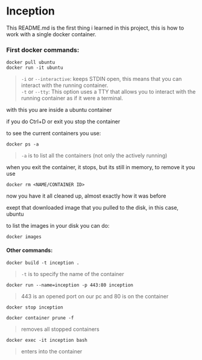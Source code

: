 # Inception
This README.md is the first thing i learned in this project, this is how to work with a single docker container.

### First docker commands:
```
docker pull ubuntu
docker run -it ubuntu
```
> `-i` or `--interactive`: keeps STDIN open, this means that you can interact with the running container.  
`-t` or `--tty`: This option uses a TTY that allows you to interact with the running container as if it were a terminal.

with this you are inside a ubuntu container

if you do Ctrl+D or exit you stop the container

to see the current containers you use:

`docker ps -a`
> `-a` is to list all the containers (not only the actively running)

when you exit the container, it stops, but its still in memory, to remove it you use

`docker rm <NAME/CONTAINER ID>`

now you have it all cleaned up, almost exactly how it was before

exept that downloaded image that you pulled to the disk, in this case, ubuntu

to list the images in your disk you can do:

`docker images`

#### Other commands:

`docker build -t inception .`
> `-t` is to specify the name of the container

`docker run --name=inception -p 443:80 inception`
> 443 is an opened port on our pc and 80 is on the container

`docker stop inception`

`docker container prune -f`
> removes all stopped containers

`docker exec -it inception bash`
> enters into the container
